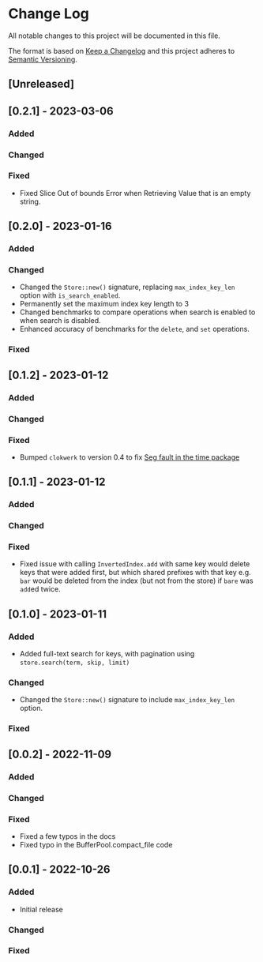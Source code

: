 # Change Log

All notable changes to this project will be documented in this file.

The format is based on [Keep a Changelog](http://keepachangelog.com/)
and this project adheres to [Semantic Versioning](http://semver.org/).

## [Unreleased]

## [0.2.1] - 2023-03-06

### Added

### Changed

### Fixed

- Fixed Slice Out of bounds Error when Retrieving Value that is an empty string.

## [0.2.0] - 2023-01-16

### Added

### Changed

- Changed the `Store::new()` signature, replacing `max_index_key_len` option with `is_search_enabled`.
- Permanently set the maximum index key length to 3
- Changed benchmarks to compare operations when search is enabled to when search is disabled.
- Enhanced accuracy of benchmarks for the `delete`, and `set` operations.

### Fixed

## [0.1.2] - 2023-01-12

### Added

### Changed

### Fixed

- Bumped `clokwerk` to version 0.4 to
  fix [Seg fault in the time package](https://github.com/sopherapps/py_scdb/security/dependabot/2)


## [0.1.1] - 2023-01-12

### Added

### Changed

### Fixed

- Fixed issue with calling `InvertedIndex.add` with same key would delete keys that were added first, but which shared
  prefixes with that key e.g. `bar` would be deleted from the index (but not from the store) if `bare` was `add`ed twice.

## [0.1.0] - 2023-01-11

### Added

- Added full-text search for keys, with pagination using `store.search(term, skip, limit)`

### Changed

- Changed the `Store::new()` signature to include `max_index_key_len` option.

### Fixed

## [0.0.2] - 2022-11-09

### Added

### Changed

### Fixed

- Fixed a few typos in the docs
- Fixed typo in the BufferPool.compact_file code

## [0.0.1] - 2022-10-26

### Added

- Initial release

### Changed

### Fixed
